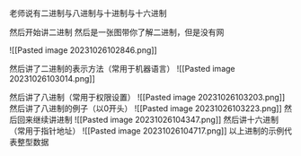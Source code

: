 老师说有二进制与八进制与十进制与十六进制

然后开始讲二进制
然后是一张图带你了解二进制，但是没有网

![[Pasted image 20231026102846.png]]

然后讲了二进制的表示方法（常用于机器语言）
![[Pasted image 20231026103014.png]]

然后讲了八进制（常用于权限设置）
![[Pasted image 20231026103203.png]]
然后讲了八进制的例子（以0开头）
![[Pasted image 20231026103223.png]]
然后回来继续讲进制
![[Pasted image 20231026104347.png]]
然后讲十六进制（常用于指针地址）
![[Pasted image 20231026104717.png]]
以上进制的示例代表整型数据
